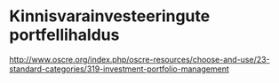 # Kinnisvarainvesteeringute portfellihaldus

http://www.oscre.org/index.php/oscre-resources/choose-and-use/23-standard-categories/319-investment-portfolio-management
